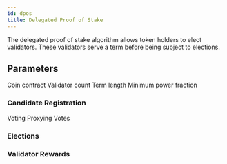 ```yaml
---
id: dpos
title: Delegated Proof of Stake
---
```

The delegated proof of stake algorithm allows token holders to elect validators. These validators serve a term before being subject to elections.

## Parameters

Coin contract Validator count Term length Minimum power fraction

### Candidate Registration

Voting Proxying Votes

### Elections

### Validator Rewards